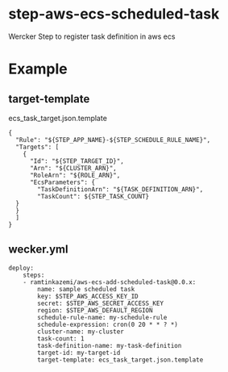 # step-aws-ecs-scheduled-task
Wercker Step to register task definition in aws ecs


# Example

## target-template 
ecs_task_target.json.template
```
{
  "Rule": "${STEP_APP_NAME}-${STEP_SCHEDULE_RULE_NAME}",
  "Targets": [
    {
      "Id": "${STEP_TARGET_ID}",
      "Arn": "${CLUSTER_ARN}",
      "RoleArn": "${ROLE_ARN}",
      "EcsParameters": {
        "TaskDefinitionArn": "${TASK_DEFINITION_ARN}",
        "TaskCount": ${STEP_TASK_COUNT}
  }
  }
  ]
}

```


## wecker.yml

```
deploy:
    steps:
    - ramtinkazemi/aws-ecs-add-scheduled-task@0.0.x:
        name: sample scheduled task
        key: $STEP_AWS_ACCESS_KEY_ID
        secret: $STEP_AWS_SECRET_ACCESS_KEY
        region: $STEP_AWS_DEFAULT_REGION
        schedule-rule-name: my-schedule-rule
        schedule-expression: cron(0 20 * * ? *)
        cluster-name: my-cluster
        task-count: 1
        task-definition-name: my-task-definition
        target-id: my-target-id
        target-template: ecs_task_target.json.template

```


